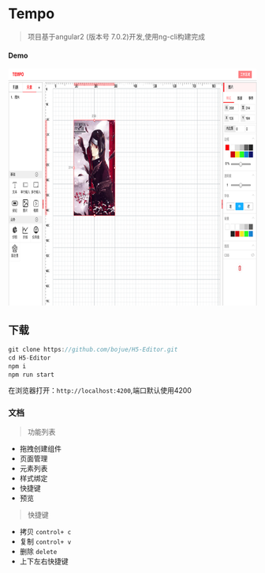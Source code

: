 # Tempo

> 项目基于angular2 (版本号 7.0.2)开发,使用ng-cli构建完成

#### Demo

<img src="./src/assets/imgs/newdemo.png" width="1000px" height="480px">


## 下载

```javascript
git clone https://github.com/bojue/H5-Editor.git
cd H5-Editor
npm i
npm run start
```

在浏览器打开：`http://localhost:4200`,端口默认使用4200

### 文档

> 功能列表

* 拖拽创建组件
* 页面管理
* 元素列表
* 样式绑定
* 快捷键
* 预览

> 快捷键

* 拷贝 `control+ c`
* 复制 `control+ v`
* 删除 `delete`
* 上下左右快捷键


